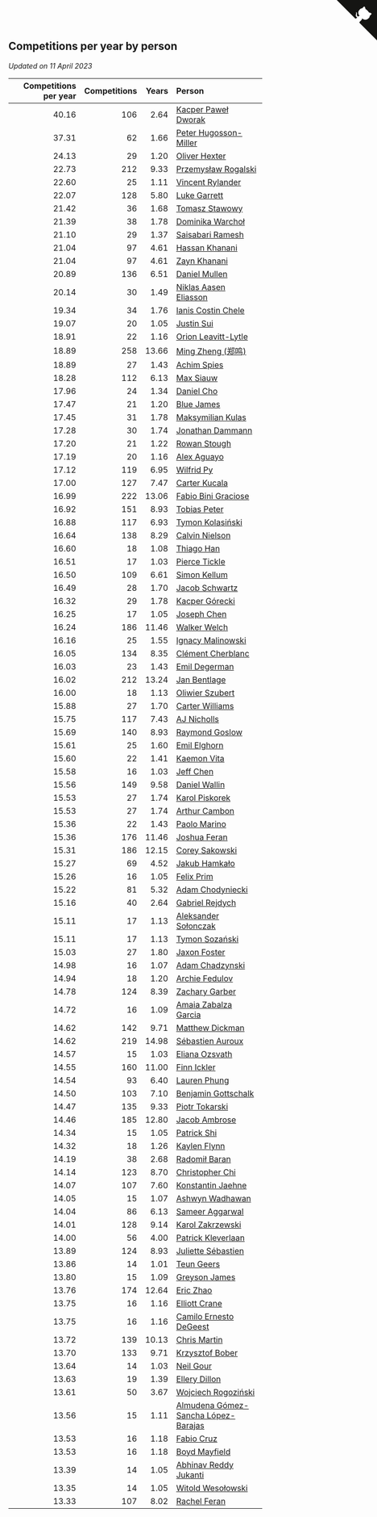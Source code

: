 ## Competitions per year by person

*Updated on 11 April 2023*

| Competitions per year | Competitions | Years | Person |
| ---: | ---: | ---: | :--- |
| 40.16 | 106 | 2.64 | [Kacper Paweł Dworak](https://www.worldcubeassociation.org/persons/2020DWOR01) |
| 37.31 | 62 | 1.66 | [Peter Hugosson-Miller](https://www.worldcubeassociation.org/persons/2021HUGO01) |
| 24.13 | 29 | 1.20 | [Oliver Hexter](https://www.worldcubeassociation.org/persons/2022HEXT01) |
| 22.73 | 212 | 9.33 | [Przemysław Rogalski](https://www.worldcubeassociation.org/persons/2013ROGA02) |
| 22.60 | 25 | 1.11 | [Vincent Rylander](https://www.worldcubeassociation.org/persons/2022RYLA01) |
| 22.07 | 128 | 5.80 | [Luke Garrett](https://www.worldcubeassociation.org/persons/2017GARR05) |
| 21.42 | 36 | 1.68 | [Tomasz Stawowy](https://www.worldcubeassociation.org/persons/2021STAW01) |
| 21.39 | 38 | 1.78 | [Dominika Warchoł](https://www.worldcubeassociation.org/persons/2021WARC01) |
| 21.10 | 29 | 1.37 | [Saisabari Ramesh](https://www.worldcubeassociation.org/persons/2021RAME01) |
| 21.04 | 97 | 4.61 | [Hassan Khanani](https://www.worldcubeassociation.org/persons/2018KHAN26) |
| 21.04 | 97 | 4.61 | [Zayn Khanani](https://www.worldcubeassociation.org/persons/2018KHAN28) |
| 20.89 | 136 | 6.51 | [Daniel Mullen](https://www.worldcubeassociation.org/persons/2016MULL04) |
| 20.14 | 30 | 1.49 | [Niklas Aasen Eliasson](https://www.worldcubeassociation.org/persons/2021ELIA01) |
| 19.34 | 34 | 1.76 | [Ianis Costin Chele](https://www.worldcubeassociation.org/persons/2021CHEL01) |
| 19.07 | 20 | 1.05 | [Justin Sui](https://www.worldcubeassociation.org/persons/2022SUIJ01) |
| 18.91 | 22 | 1.16 | [Orion Leavitt-Lytle](https://www.worldcubeassociation.org/persons/2022LEAV01) |
| 18.89 | 258 | 13.66 | [Ming Zheng (郑鸣)](https://www.worldcubeassociation.org/persons/2009ZHEN11) |
| 18.89 | 27 | 1.43 | [Achim Spies](https://www.worldcubeassociation.org/persons/2021SPIE01) |
| 18.28 | 112 | 6.13 | [Max Siauw](https://www.worldcubeassociation.org/persons/2017SIAU02) |
| 17.96 | 24 | 1.34 | [Daniel Cho](https://www.worldcubeassociation.org/persons/2021CHOD01) |
| 17.47 | 21 | 1.20 | [Blue James](https://www.worldcubeassociation.org/persons/2022JAME01) |
| 17.45 | 31 | 1.78 | [Maksymilian Kulas](https://www.worldcubeassociation.org/persons/2021KULA02) |
| 17.28 | 30 | 1.74 | [Jonathan Dammann](https://www.worldcubeassociation.org/persons/2021DAMM01) |
| 17.20 | 21 | 1.22 | [Rowan Stough](https://www.worldcubeassociation.org/persons/2022STOU01) |
| 17.19 | 20 | 1.16 | [Alex Aguayo](https://www.worldcubeassociation.org/persons/2022AGUA01) |
| 17.12 | 119 | 6.95 | [Wilfrid Py](https://www.worldcubeassociation.org/persons/2016PYWI01) |
| 17.00 | 127 | 7.47 | [Carter Kucala](https://www.worldcubeassociation.org/persons/2015KUCA01) |
| 16.99 | 222 | 13.06 | [Fabio Bini Graciose](https://www.worldcubeassociation.org/persons/2010GRAC02) |
| 16.92 | 151 | 8.93 | [Tobias Peter](https://www.worldcubeassociation.org/persons/2014PETE03) |
| 16.88 | 117 | 6.93 | [Tymon Kolasiński](https://www.worldcubeassociation.org/persons/2016KOLA02) |
| 16.64 | 138 | 8.29 | [Calvin Nielson](https://www.worldcubeassociation.org/persons/2014NIEL03) |
| 16.60 | 18 | 1.08 | [Thiago Han](https://www.worldcubeassociation.org/persons/2022HANT01) |
| 16.51 | 17 | 1.03 | [Pierce Tickle](https://www.worldcubeassociation.org/persons/2022TICK01) |
| 16.50 | 109 | 6.61 | [Simon Kellum](https://www.worldcubeassociation.org/persons/2016KELL12) |
| 16.49 | 28 | 1.70 | [Jacob Schwartz](https://www.worldcubeassociation.org/persons/2021SCHW01) |
| 16.32 | 29 | 1.78 | [Kacper Górecki](https://www.worldcubeassociation.org/persons/2021GORE01) |
| 16.25 | 17 | 1.05 | [Joseph Chen](https://www.worldcubeassociation.org/persons/2022CHEN16) |
| 16.24 | 186 | 11.46 | [Walker Welch](https://www.worldcubeassociation.org/persons/2011WELC01) |
| 16.16 | 25 | 1.55 | [Ignacy Malinowski](https://www.worldcubeassociation.org/persons/2021MALI02) |
| 16.05 | 134 | 8.35 | [Clément Cherblanc](https://www.worldcubeassociation.org/persons/2014CHER05) |
| 16.03 | 23 | 1.43 | [Emil Degerman](https://www.worldcubeassociation.org/persons/2021DEGE01) |
| 16.02 | 212 | 13.24 | [Jan Bentlage](https://www.worldcubeassociation.org/persons/2010BENT01) |
| 16.00 | 18 | 1.13 | [Oliwier Szubert](https://www.worldcubeassociation.org/persons/2022SZUB01) |
| 15.88 | 27 | 1.70 | [Carter Williams](https://www.worldcubeassociation.org/persons/2021WILL06) |
| 15.75 | 117 | 7.43 | [AJ Nicholls](https://www.worldcubeassociation.org/persons/2015NICH04) |
| 15.69 | 140 | 8.93 | [Raymond Goslow](https://www.worldcubeassociation.org/persons/2014GOSL01) |
| 15.61 | 25 | 1.60 | [Emil Elghorn](https://www.worldcubeassociation.org/persons/2021ELGH01) |
| 15.60 | 22 | 1.41 | [Kaemon Vita](https://www.worldcubeassociation.org/persons/2021VITA01) |
| 15.58 | 16 | 1.03 | [Jeff Chen](https://www.worldcubeassociation.org/persons/2022CHEN19) |
| 15.56 | 149 | 9.58 | [Daniel Wallin](https://www.worldcubeassociation.org/persons/2013WALL03) |
| 15.53 | 27 | 1.74 | [Karol Piskorek](https://www.worldcubeassociation.org/persons/2021PISK01) |
| 15.53 | 27 | 1.74 | [Arthur Cambon](https://www.worldcubeassociation.org/persons/2021CAMB01) |
| 15.36 | 22 | 1.43 | [Paolo Marino](https://www.worldcubeassociation.org/persons/2021MARI04) |
| 15.36 | 176 | 11.46 | [Joshua Feran](https://www.worldcubeassociation.org/persons/2011FERA01) |
| 15.31 | 186 | 12.15 | [Corey Sakowski](https://www.worldcubeassociation.org/persons/2011SAKO01) |
| 15.27 | 69 | 4.52 | [Jakub Hamkało](https://www.worldcubeassociation.org/persons/2018HAMK01) |
| 15.26 | 16 | 1.05 | [Felix Prim](https://www.worldcubeassociation.org/persons/2022PRIM01) |
| 15.22 | 81 | 5.32 | [Adam Chodyniecki](https://www.worldcubeassociation.org/persons/2017CHOD02) |
| 15.16 | 40 | 2.64 | [Gabriel Rejdych](https://www.worldcubeassociation.org/persons/2020REJD01) |
| 15.11 | 17 | 1.13 | [Aleksander Sołonczak](https://www.worldcubeassociation.org/persons/2022SOLO01) |
| 15.11 | 17 | 1.13 | [Tymon Sozański](https://www.worldcubeassociation.org/persons/2022SOZA01) |
| 15.03 | 27 | 1.80 | [Jaxon Foster](https://www.worldcubeassociation.org/persons/2021FOST01) |
| 14.98 | 16 | 1.07 | [Adam Chadzynski](https://www.worldcubeassociation.org/persons/2022CHAD02) |
| 14.94 | 18 | 1.20 | [Archie Fedulov](https://www.worldcubeassociation.org/persons/2022FEDU01) |
| 14.78 | 124 | 8.39 | [Zachary Garber](https://www.worldcubeassociation.org/persons/2014GARB01) |
| 14.72 | 16 | 1.09 | [Amaia Zabalza Garcia](https://www.worldcubeassociation.org/persons/2022GARC03) |
| 14.62 | 142 | 9.71 | [Matthew Dickman](https://www.worldcubeassociation.org/persons/2013DICK01) |
| 14.62 | 219 | 14.98 | [Sébastien Auroux](https://www.worldcubeassociation.org/persons/2008AURO01) |
| 14.57 | 15 | 1.03 | [Eliana Ozsvath](https://www.worldcubeassociation.org/persons/2022OZSV01) |
| 14.55 | 160 | 11.00 | [Finn Ickler](https://www.worldcubeassociation.org/persons/2012ICKL01) |
| 14.54 | 93 | 6.40 | [Lauren Phung](https://www.worldcubeassociation.org/persons/2016PHUN02) |
| 14.50 | 103 | 7.10 | [Benjamin Gottschalk](https://www.worldcubeassociation.org/persons/2016GOTT01) |
| 14.47 | 135 | 9.33 | [Piotr Tokarski](https://www.worldcubeassociation.org/persons/2013TOKA01) |
| 14.46 | 185 | 12.80 | [Jacob Ambrose](https://www.worldcubeassociation.org/persons/2010AMBR01) |
| 14.34 | 15 | 1.05 | [Patrick Shi](https://www.worldcubeassociation.org/persons/2022SHIP01) |
| 14.32 | 18 | 1.26 | [Kaylen Flynn](https://www.worldcubeassociation.org/persons/2022FLYN01) |
| 14.19 | 38 | 2.68 | [Radomił Baran](https://www.worldcubeassociation.org/persons/2020BARA02) |
| 14.14 | 123 | 8.70 | [Christopher Chi](https://www.worldcubeassociation.org/persons/2014CHIC01) |
| 14.07 | 107 | 7.60 | [Konstantin Jaehne](https://www.worldcubeassociation.org/persons/2015JAEH01) |
| 14.05 | 15 | 1.07 | [Ashwyn Wadhawan](https://www.worldcubeassociation.org/persons/2022WADH02) |
| 14.04 | 86 | 6.13 | [Sameer Aggarwal](https://www.worldcubeassociation.org/persons/2017AGGA01) |
| 14.01 | 128 | 9.14 | [Karol Zakrzewski](https://www.worldcubeassociation.org/persons/2014ZAKR01) |
| 14.00 | 56 | 4.00 | [Patrick Kleverlaan](https://www.worldcubeassociation.org/persons/2019KLEV01) |
| 13.89 | 124 | 8.93 | [Juliette Sébastien](https://www.worldcubeassociation.org/persons/2014SEBA01) |
| 13.86 | 14 | 1.01 | [Teun Geers](https://www.worldcubeassociation.org/persons/2022GEER01) |
| 13.80 | 15 | 1.09 | [Greyson James](https://www.worldcubeassociation.org/persons/2022JAME02) |
| 13.76 | 174 | 12.64 | [Eric Zhao](https://www.worldcubeassociation.org/persons/2010ZHAO19) |
| 13.75 | 16 | 1.16 | [Elliott Crane](https://www.worldcubeassociation.org/persons/2022CRAN01) |
| 13.75 | 16 | 1.16 | [Camilo Ernesto DeGeest](https://www.worldcubeassociation.org/persons/2022DEGE01) |
| 13.72 | 139 | 10.13 | [Chris Martin](https://www.worldcubeassociation.org/persons/2013MART03) |
| 13.70 | 133 | 9.71 | [Krzysztof Bober](https://www.worldcubeassociation.org/persons/2013BOBE01) |
| 13.64 | 14 | 1.03 | [Neil Gour](https://www.worldcubeassociation.org/persons/2022GOUR01) |
| 13.63 | 19 | 1.39 | [Ellery Dillon](https://www.worldcubeassociation.org/persons/2021DILL03) |
| 13.61 | 50 | 3.67 | [Wojciech Rogoziński](https://www.worldcubeassociation.org/persons/2019ROGO04) |
| 13.56 | 15 | 1.11 | [Almudena Gómez-Sancha López-Barajas](https://www.worldcubeassociation.org/persons/2022GOME03) |
| 13.53 | 16 | 1.18 | [Fabio Cruz](https://www.worldcubeassociation.org/persons/2022CRUZ01) |
| 13.53 | 16 | 1.18 | [Boyd Mayfield](https://www.worldcubeassociation.org/persons/2022MAYF01) |
| 13.39 | 14 | 1.05 | [Abhinav Reddy Jukanti](https://www.worldcubeassociation.org/persons/2022JUKA01) |
| 13.35 | 14 | 1.05 | [Witold Wesołowski](https://www.worldcubeassociation.org/persons/2022WESO01) |
| 13.33 | 107 | 8.02 | [Rachel Feran](https://www.worldcubeassociation.org/persons/2015FERA01) |


<a href="https://github.com/jonatanklosko/wca_statistics" class="github-corner" aria-label="View source on Github"><svg width="80" height="80" viewBox="0 0 250 250" style="fill:#151513; color:#fff; position: absolute; top: 0; border: 0; right: 0;" aria-hidden="true"><path d="M0,0 L115,115 L130,115 L142,142 L250,250 L250,0 Z"></path><path d="M128.3,109.0 C113.8,99.7 119.0,89.6 119.0,89.6 C122.0,82.7 120.5,78.6 120.5,78.6 C119.2,72.0 123.4,76.3 123.4,76.3 C127.3,80.9 125.5,87.3 125.5,87.3 C122.9,97.6 130.6,101.9 134.4,103.2" fill="currentColor" style="transform-origin: 130px 106px;" class="octo-arm"></path><path d="M115.0,115.0 C114.9,115.1 118.7,116.5 119.8,115.4 L133.7,101.6 C136.9,99.2 139.9,98.4 142.2,98.6 C133.8,88.0 127.5,74.4 143.8,58.0 C148.5,53.4 154.0,51.2 159.7,51.0 C160.3,49.4 163.2,43.6 171.4,40.1 C171.4,40.1 176.1,42.5 178.8,56.2 C183.1,58.6 187.2,61.8 190.9,65.4 C194.5,69.0 197.7,73.2 200.1,77.6 C213.8,80.2 216.3,84.9 216.3,84.9 C212.7,93.1 206.9,96.0 205.4,96.6 C205.1,102.4 203.0,107.8 198.3,112.5 C181.9,128.9 168.3,122.5 157.7,114.1 C157.9,116.9 156.7,120.9 152.7,124.9 L141.0,136.5 C139.8,137.7 141.6,141.9 141.8,141.8 Z" fill="currentColor" class="octo-body"></path></svg></a><style>.github-corner:hover .octo-arm{animation:octocat-wave 560ms ease-in-out}@keyframes octocat-wave{0%,100%{transform:rotate(0)}20%,60%{transform:rotate(-25deg)}40%,80%{transform:rotate(10deg)}}@media (max-width:500px){.github-corner:hover .octo-arm{animation:none}.github-corner .octo-arm{animation:octocat-wave 560ms ease-in-out}}</style>
